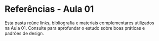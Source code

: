 # Referências - Aula 01

Esta pasta reúne links, bibliografia e materiais complementares utilizados na Aula 01. Consulte para aprofundar o estudo sobre boas práticas e padrões de design.
